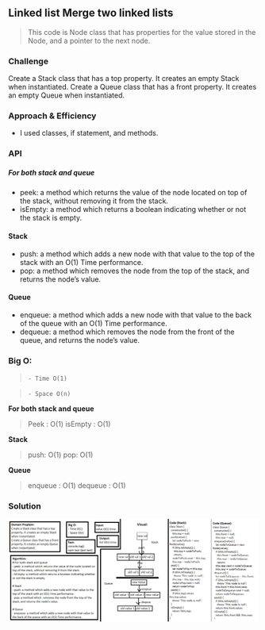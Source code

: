 ## Linked list Merge two linked lists
> This code is Node class that has properties for the value stored in the Node, and a pointer to the next node.

### Challenge
Create a Stack class that has a top property. It creates an empty Stack when instantiated.
Create a Queue class that has a front property. It creates an empty Queue when instantiated.

### Approach & Efficiency
- I used classes, if statement, and methods.

### API  

##### For both stack and queue
- peek: a method which returns the value of the node located on top of the stack, without removing it from the stack.
- isEmpty: a method which returns a boolean indicating whether or not the stack is empty.

#### Stack
- push: a method which adds a new node with that value to the top of the stack with an O(1) Time performance.
- pop: a method which  removes the node from the top of the stack, and returns the node’s value.

#### Queue
- enqueue: a method which adds a new node with that value to the back of the queue with an O(1) Time performance.
- dequeue: a method which removes the node from the front of the queue, and returns the node’s value.

### Big O:

> `- Time O(1)`

> `- Space O(n)`

**For both stack and queue**
> Peek : O(1)
> isEmpty : O(1)

**Stack**
> push: O(1)
> pop: O(1)

**Queue**
> enqueue : O(1)
> dequeue : O(1)

### Solution
![Linked List](../../assets/challenge10.png)